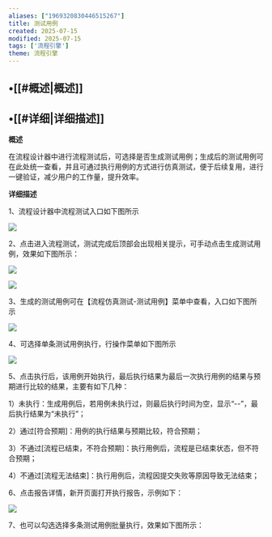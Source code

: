 ```yaml
---
aliases: ["1969320830446515267"]
title: 测试用例
created: 2025-07-15
modified: 2025-07-15
tags: ['流程引擎']
theme: 流程引擎
---
```


## •[[#概述|概述]]

## •[[#详细|详细描述]]

**概述**

在流程设计器中进行流程测试后，可选择是否生成测试用例；生成后的测试用例可在此处统一查看，并且可通过执行用例的方式进行仿真测试，便于后续复用，进行一键验证，减少用户的工作量，提升效率。

**详细描述**

1、流程设计器中流程测试入口如下图所示

![](https://myhelpdoc.oss-cn-heyuan.aliyuncs.com/mdimages/c9621d3f970254bfd11df75a380a2c70.jpg)

2、点击进入流程测试，测试完成后顶部会出现相关提示，可手动点击生成测试用例，效果如下图所示：

![](https://myhelpdoc.oss-cn-heyuan.aliyuncs.com/mdimages/e8197dce6fdc0b1e260b64672f89e072.jpg)

![](https://myhelpdoc.oss-cn-heyuan.aliyuncs.com/mdimages/a32dc88f3e39ff580ef1356402f0e740.jpg)

3、生成的测试用例可在【流程仿真测试-测试用例】菜单中查看，入口如下图所示

![](https://myhelpdoc.oss-cn-heyuan.aliyuncs.com/mdimages/09a1f381de58ab839ab634a59b0ef6c8.jpg)

4、可选择单条测试用例执行，行操作菜单如下图所示

![](https://myhelpdoc.oss-cn-heyuan.aliyuncs.com/mdimages/21a0e5e9f099f5685483b4c42e4fa890.jpg)

5、点击执行后，该用例开始执行，最后执行结果为最后一次执行用例的结果与预期进行比较的结果，主要有如下几种：

1）未执行：生成用例后，若用例未执行过，则最后执行时间为空，显示“--”，最后执行结果为“未执行”；

2）通过[符合预期]：用例的执行结果与预期比较，符合预期；

3）不通过[流程已结束，不符合预期]：执行用例后，流程是已结束状态，但不符合预期；

4）不通过[流程无法结束]：执行用例后，流程因提交失败等原因导致无法结束；

6、点击报告详情，新开页面打开执行报告，示例如下：

![](https://myhelpdoc.oss-cn-heyuan.aliyuncs.com/mdimages/7064ccd792c3c0dc5ee80f543cbaf27f.jpg)

7、也可以勾选选择多条测试用例批量执行，效果如下图所示：


